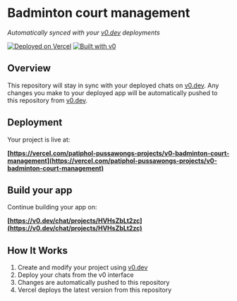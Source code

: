 # Badminton court management

*Automatically synced with your [v0.dev](https://v0.dev) deployments*

[![Deployed on Vercel](https://img.shields.io/badge/Deployed%20on-Vercel-black?style=for-the-badge&logo=vercel)](https://vercel.com/patiphol-pussawongs-projects/v0-badminton-court-management)
[![Built with v0](https://img.shields.io/badge/Built%20with-v0.dev-black?style=for-the-badge)](https://v0.dev/chat/projects/HVHsZbLt2zc)

## Overview

This repository will stay in sync with your deployed chats on [v0.dev](https://v0.dev).
Any changes you make to your deployed app will be automatically pushed to this repository from [v0.dev](https://v0.dev).

## Deployment

Your project is live at:

**[https://vercel.com/patiphol-pussawongs-projects/v0-badminton-court-management](https://vercel.com/patiphol-pussawongs-projects/v0-badminton-court-management)**

## Build your app

Continue building your app on:

**[https://v0.dev/chat/projects/HVHsZbLt2zc](https://v0.dev/chat/projects/HVHsZbLt2zc)**

## How It Works

1. Create and modify your project using [v0.dev](https://v0.dev)
2. Deploy your chats from the v0 interface
3. Changes are automatically pushed to this repository
4. Vercel deploys the latest version from this repository